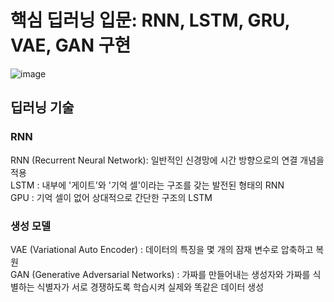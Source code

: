 # 핵심 딥러닝 입문: RNN, LSTM, GRU, VAE, GAN 구현

![image](https://user-images.githubusercontent.com/40276516/101937110-c5cd7e00-3c24-11eb-91a3-46a1a7128d22.png)

## 딥러닝 기술

### RNN
RNN (Recurrent Neural Network): 일반적인 신경망에 시간 방향으로의 연결 개념을 적용
<br>
LSTM : 내부에 '게이트'와 '기억 셀'이라는 구조를 갖는 발전된 형태의 RNN
<br>
GPU : 기억 셀이 없어 상대적으로 간단한 구조의 LSTM

### 생성 모델
VAE (Variational Auto Encoder) : 데이터의 특징을 몇 개의 잠재 변수로 압축하고 복원
<br>
GAN (Generative Adversarial Networks) : 가짜를 만들어내는 생성자와 가짜를 식별하는 식별자가 서로 경쟁하도록 학습시켜 실제와 똑같은 데이터 생성
